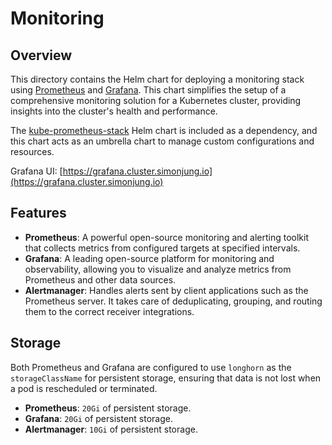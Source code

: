# Monitoring

## Overview

This directory contains the Helm chart for deploying a monitoring stack using [Prometheus](https://prometheus.io/) and [Grafana](https://grafana.com/). This chart simplifies the setup of a comprehensive monitoring solution for a Kubernetes cluster, providing insights into the cluster's health and performance.

The [kube-prometheus-stack](https://github.com/prometheus-community/helm-charts/tree/main/charts/kube-prometheus-stack) Helm chart is included as a dependency, and this chart acts as an umbrella chart to manage custom configurations and resources.

Grafana UI: [https://grafana.cluster.simonjung.io](https://grafana.cluster.simonjung.io)

## Features

-   **Prometheus**: A powerful open-source monitoring and alerting toolkit that collects metrics from configured targets at specified intervals.
-   **Grafana**: A leading open-source platform for monitoring and observability, allowing you to visualize and analyze metrics from Prometheus and other data sources.
-   **Alertmanager**: Handles alerts sent by client applications such as the Prometheus server. It takes care of deduplicating, grouping, and routing them to the correct receiver integrations.

## Storage

Both Prometheus and Grafana are configured to use `longhorn` as the `storageClassName` for persistent storage, ensuring that data is not lost when a pod is rescheduled or terminated.

-   **Prometheus**: `20Gi` of persistent storage.
-   **Grafana**: `20Gi` of persistent storage.
-   **Alertmanager**: `10Gi` of persistent storage.